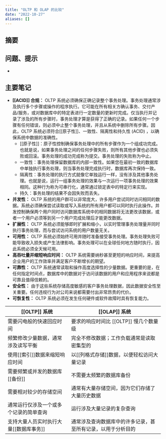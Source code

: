 ```yaml
---
title: "OLTP 和 OLAP 的比较"
date: "2022-10-27"
aliases: []
---
```

## 摘要


## 问题、提示
-  

## 主要笔记
- **[[ACID]] 合规：** OLTP 系统必须确保正确记录整个事务处理。事务处理通常涉及执行多个步骤或操作的程序执行。它可能在所有相关方确认事务、交付产品/服务，或对数据库中的特定表进行一定数量的更新时完成。仅当执行并记录了涉及的所有步骤时，事务处理才算是获得了正确的记录。如果任何一个步骤有任何错误，则必须中止整个事务处理，并且从系统中删除所有步骤。因此，OLTP 系统必须符合[[原子性]]、一致性、隔离性和持久性 (ACID) ，以确保系统中数据的准确性。
    -   [[原子性]]：原子性控制确保事务处理中的所有步骤作为一个组成功完成。也就是说，如果事务处理之间的任何步骤失败，则所有其他步骤也必须失败或回滚。事务处理的成功完成称为提交。事务处理的失败称为中止。
    -   一致性：事务处理保留数据库的内部一致性。如果您在最初一致的数据库中单独执行事务处理，则当事务处理完成执行时，数据库再次保持一致。
    -   隔离性：事务处理的执行方式就像它单独运行一样，没有涉及其他事务处理。也就是说，运行一组事务处理的效果与一次运行一项事务处理的效果相同。这种行为称为可串行化，通常通过锁定表中的特定行来实现。
    -   持久：事务处理的结果不会因失败而丢失。
-   **并发性：** OLTP 系统的用户群可以非常庞大，许多用户尝试同时访问相同的数据。系统必须确保尝试读取或写入系统的所有用户都可以同时执行此操作。并发控制确保两个用户同时访问数据库系统中的相同数据将无法更改该数据，或者一个用户必须等到另一个用户完成处理后才能更改数据。
-   **扩展性：** OLTP 系统必须能够即时扩展和缩小，以实时管理事务处理量并同时执行事务处理，而与尝试访问系统的用户数量无关。
-   **可用性：** OLTP 系统必须始终可用并随时准备接受事务处理。事务处理失败可能导致收入损失或产生法律影响。事务处理可以在全球任何地方随时执行，因此系统必须全天候可用。
-   **高吞吐量并缩短响应时间：** OLTP 系统需要纳秒甚至更短的响应时间，来提高企业用户的工作效率并满足客户不断增长的期望。
-   **可靠性：** OLTP 系统通常读取和操作高度选择性的少量数据。更重要的是，在任何指定时间点，数据库中的数据对于访问该数据的用户和应用程序来说都是可靠且值得信赖的。
-   **安全性：** 由于这些系统存储高度敏感的客户事务处理数据，因此数据安全性至关重要。任何违规行为对公司来说都需要付出非常昂贵的代价。
-   **可恢复性：** OLTP 系统必须在发生任何硬件或软件故障时具有恢复能力。

| [[OLTP]] 系统                              | [[OLAP]] 系统                                                    |
| -------------------------------------- | ------------------------------------------------------------ |
| 需要闪电般的快速回应时间               | 要求的响应时间比 [[OLTP]] 慢几个数量级                           |
| 频繁修改少量数据，通常涉及读写平衡     | 完全不修改数据；工作负载通常是读取密集型的                   |
| 使用[[索引]]数据来缩短响应时间             | 以[[列格式存储]]数据，以便轻松访问大量记录                       |
| 需要频繁或并发的数据库[[备份]]             | 不需要太频繁的数据库备份                                     |
| 需要相对较少的存储空间                 | 通常有大量存储空间，因为它们存储了大量历史数据               |
| 通常运行仅涉及一个或多个记录的简单查询 | 运行涉及大量记录的复杂查询                                   |
| 支持大量人员实时执行大量[[数据库事务]]     | 通常涉及查询数据库中的许多记录，甚至所有记录，以用于分析目的 |
